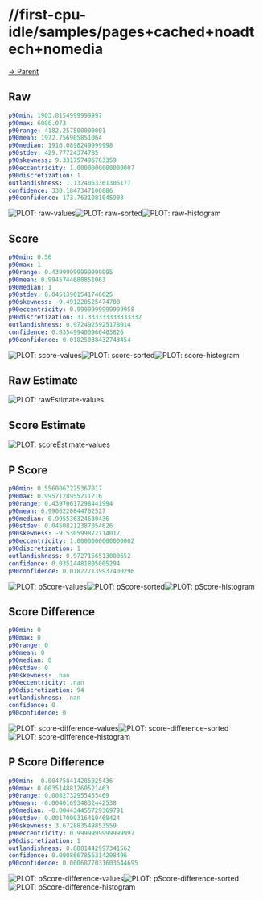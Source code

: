 
# //first-cpu-idle/samples/pages+cached+noadtech+nomedia

[→ Parent](../..)


## Raw


```yaml
p90min: 1903.8154999999997
p90max: 6086.073
p90range: 4182.257500000001
p90mean: 1972.756905851064
p90median: 1916.0898249999998
p90stdev: 429.77724374785
p90skewness: 9.331757496763359
p90eccentricity: 1.0000000000000007
p90discretization: 1
outlandishness: 1.1324053361305177
confidence: 330.1847347100886
p90confidence: 173.7631081045903

```

![PLOT: raw-values](./raw/values.svg)![PLOT: raw-sorted](./raw/sorted.svg)![PLOT: raw-histogram](./raw/histogram.svg)
## Score


```yaml
p90min: 0.56
p90max: 1
p90range: 0.43999999999999995
p90mean: 0.9945744680851063
p90median: 1
p90stdev: 0.04513961541746025
p90skewness: -9.491220525474708
p90eccentricity: 0.9999999999999958
p90discretization: 31.333333333333332
outlandishness: 0.9724925925178014
confidence: 0.035499400960403826
p90confidence: 0.01825038432743454

```

![PLOT: score-values](./score/values.svg)![PLOT: score-sorted](./score/sorted.svg)![PLOT: score-histogram](./score/histogram.svg)
## Raw Estimate

![PLOT: rawEstimate-values](./rawEstimate/values.svg)
## Score Estimate

![PLOT: scoreEstimate-values](./scoreEstimate/values.svg)
## P Score


```yaml
p90min: 0.5560067225367017
p90max: 0.9957128955211216
p90range: 0.43970617298441994
p90mean: 0.9906220844702527
p90median: 0.995536324630436
p90stdev: 0.04508212387054626
p90skewness: -9.530599872114017
p90eccentricity: 1.0000000000000002
p90discretization: 1
outlandishness: 0.9727156513000652
confidence: 0.03514481805005294
p90confidence: 0.018227139937400296

```

![PLOT: pScore-values](./pScore/values.svg)![PLOT: pScore-sorted](./pScore/sorted.svg)![PLOT: pScore-histogram](./pScore/histogram.svg)
## Score Difference


```yaml
p90min: 0
p90max: 0
p90range: 0
p90mean: 0
p90median: 0
p90stdev: 0
p90skewness: .nan
p90eccentricity: .nan
p90discretization: 94
outlandishness: .nan
confidence: 0
p90confidence: 0

```

![PLOT: score-difference-values](./score-difference/values.svg)![PLOT: score-difference-sorted](./score-difference/sorted.svg)![PLOT: score-difference-histogram](./score-difference/histogram.svg)
## P Score Difference


```yaml
p90min: -0.004758414285025436
p90max: 0.003514881260521463
p90range: 0.0082732955455469
p90mean: -0.004016934832442538
p90median: -0.004434455729369791
p90stdev: 0.0017009316419468424
p90skewness: 3.672883549853559
p90eccentricity: 0.9999999999999997
p90discretization: 1
outlandishness: 0.8881442997341562
confidence: 0.0008667856314298496
p90confidence: 0.0006877031603644695

```

![PLOT: pScore-difference-values](./pScore-difference/values.svg)![PLOT: pScore-difference-sorted](./pScore-difference/sorted.svg)![PLOT: pScore-difference-histogram](./pScore-difference/histogram.svg)